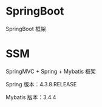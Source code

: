 # SpringBoot
SpringBoot 框架

# SSM
SpringMVC + Spring + Mybatis 框架 

Spring 版本：4.3.8.RELEASE

Mybatis 版本：3.4.4
